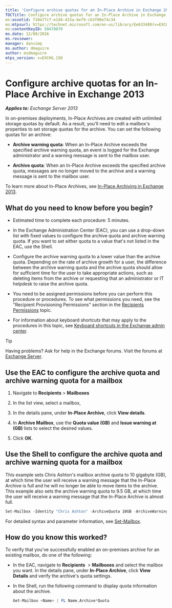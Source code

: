 ```yaml
---
title: 'Configure archive quotas for an In-Place Archive in Exchange 2013'
TOCTitle: Configure archive quotas for an In-Place Archive in Exchange 2013
ms:assetid: f10e77c7-e1d4-415a-bef9-cb3f00e74c34
ms:mtpsurl: https://technet.microsoft.com/en-us/library/Ee633489(v=EXCHG.150)
ms:contentKeyID: 50470879
ms.date: 12/09/2016
ms.reviewer: 
manager: dansimp
ms.author: dmaguire
author: msdmaguire
mtps_version: v=EXCHG.150
---
```


# Configure archive quotas for an In-Place Archive in Exchange 2013

_**Applies to:** Exchange Server 2013_

In on-premises deployments, In-Place Archives are created with unlimited storage quotas by default. As a result, you'll need to edit a mailbox's properties to set storage quotas for the archive. You can set the following quotas for an archive:

  - **Archive warning quota**: When an In-Place Archive exceeds the specified archive warning quota, an event is logged for the Exchange administrator and a warning message is sent to the mailbox user.

  - **Archive quota**: When an In-Place Archive exceeds the specified archive quota, messages are no longer moved to the archive and a warning message is sent to the mailbox user.

To learn more about In-Place Archives, see [In-Place Archiving in Exchange 2013](in-place-archiving-in-exchange-2013-exchange-2013-help.md).

## What do you need to know before you begin?

  - Estimated time to complete each procedure: 5 minutes.

  - In the Exchange Administration Center (EAC), you can use a drop-down list with fixed values to configure the archive quota and archive warning quota. If you want to set either quota to a value that's not listed in the EAC, use the Shell.

  - Configure the archive warning quota to a lower value than the archive quota. Depending on the rate of archive growth for a user, the difference between the archive warning quota and the archive quota should allow for sufficient time for the user to take appropriate actions, such as deleting items from the archive or requesting that an administrator or IT helpdesk to raise the archive quota.

  - You need to be assigned permissions before you can perform this procedure or procedures. To see what permissions you need, see the "Recipient Provisioning Permissions" section in the [Recipients Permissions](recipients-permissions-exchange-2013-help.md) topic.

  - For information about keyboard shortcuts that may apply to the procedures in this topic, see [Keyboard shortcuts in the Exchange admin center](keyboard-shortcuts-in-the-exchange-admin-center-2013-help.md).

> [!TIP]
> Having problems? Ask for help in the Exchange forums. Visit the forums at [Exchange Server](https://go.microsoft.com/fwlink/p/?linkid=60612).

## Use the EAC to configure the archive quota and archive warning quota for a mailbox

1. Navigate to **Recipients** \> **Mailboxes**

2. In the list view, select a mailbox,

3. In the details pane, under **In-Place Archive**, click **View details**.

4. In **Archive Mailbox**, use the **Quota value (GB)** and **Issue warning at (GB)** lists to select the desired values.

5. Click **OK**.

## Use the Shell to configure the archive quota and archive warning quota for a mailbox

This example sets Chris Ashton's mailbox archive quota to 10 gigabyte (GB), at which time the user will receive a warning message that the In-Place Archive is full and he will no longer be able to move items to the archive. This example also sets the archive warning quota to 9.5 GB, at which time the user will receive a warning message that the In-Place Archive is almost full.

```powershell
Set-Mailbox -Identity "Chris Ashton" -ArchiveQuota 10GB -ArchiveWarningQuota 9.5GB
```

For detailed syntax and parameter information, see [Set-Mailbox](https://technet.microsoft.com/en-us/library/bb123981\(v=exchg.150\)).

## How do you know this worked?

To verify that you've successfully enabled an on-premises archive for an existing mailbox, do one of the following:

- In the EAC, navigate to **Recipients**  \> **Mailboxes** and select the mailbox you want. In the details pane, under **In-Place Archive**, click **View Details** and verify the archive's quota settings.

- In the Shell, run the following command to display quota information about the archive.

  ```powershell
  Get-Mailbox <Name> | FL Name,Archive*Quota
  ```
